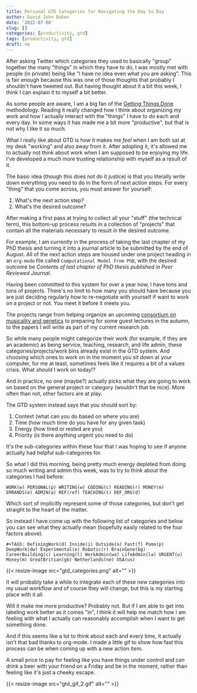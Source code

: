 ```yaml
---
title: Personal GTD Categories for Navigating the Day to Day
author: David John Baker
date: '2022-07-08'
slug: []
categories: [productivity, gtd]
tags: [productivity, gtd]
draft: no
---
```


After asking Twitter which categories they used to basically "group" together the many "things" in which they have to do, I was mostly met with people (in private) being like "I have no idea even what you are asking".
This is fair enough because this was one of those thoughts that probably I shouldn't have tweeted out. 
But having thought about it a bit this week, I think I can explain it to myself a bit better. 

As some people are aware, I am a big fan of the [Getting Things Done](https://en.wikipedia.org/wiki/Getting_Things_Done) methodology.
Reading it really changed how I think about organizing my work and how I actually interact with the "things" I have to do each and every day.
In some ways it has made me a bit more "productive", but that is not why I like it so much.

What I really like about GTD is how it makes me _feel_ when I am both sat at my desk "working" and also away from it.
After adopting it, it's allowed me to actually not think about work when I am supposed to be enjoying my life. 
I've developed a much more trusting relationship with myself as a result of it.

The basic idea (though this does not do it justice) is that you literally write down everything you need to do in the form of next action steps.
For every "thing" that you come across, you must answer for yourself:

1. What's the next action step? 
2. What's the desired outcome? 

After making a first pass at trying to collect all your "stuff" (the technical term), this bottom-up process results in a collection of "projects" that contain all the materials necessary to result in the desired outcome.

For example, I am currently in the process of taking the last chapter of my PhD thesis and turning it into a journal article to be submitted by the end of August.
All of the next action steps are housed under one project heading in an `org-mode` file called `Computational Model from PhD`, with the desired outcome be _Contents of last chapter of PhD thesis published in Peer Reviewed Journal_. 

Having been committed to this system for over a year now, I have tons and tons of projects.
There's no limit to how many you should have because you are just deciding regularly how to re-negotiate with yourself if want to work on a project or not. 
You meet it before it meets you. 

The projects range from helping organize an upcoming [consortium on musicality and genetics](https://www.mcg.uva.nl/musicgens2022/index.html) to preparing for some guest lectures in the autumn, to the papers I will write as part of my current research job. 

So while many people might categorize their work (for example, if they are an academic) as being service, teaching, research, and life admin, these categories/projects/work bins already exist in the GTD system.
And choosing which ones to work on in the moment you sit down at your computer, for me at least, sometimes feels like it requires a bit of a values crisis.
What _should_ I work on today!?

And in practice, no one (maybe?) actually picks what they are going to work on based on the general project or category (wouldn't that be nice). 
More often than not, other factors are at play.

The GTD system instead says that you should sort by:

1. Context (what can you do based on where you are)
2. Time (how much time do you have for any given task)
3. Energy (how tired or rested are you)
4. Priority (is there anything urgent you need to do)

It's the sub-categories within these four that I was hoping to see if anyone actually had helpful sub-categories for. 

So what I did this morning, being pretty much energy depleted from doing so much writing and admin this week, was to try to think about the categories I had before: 

`WORK(w) PERSONAL(p) WRITING(w) CODING(c) READING(r) MONEY(m) ERRANDS(e) ADMIN(a) REF(ref) TEACHING(t) DEF_ORG(d)`

Which sort of implicitly represent some of those categories, but don't get straight to the heart of the matter.

So instead I have come up with the following list of categories and below you can see what they actually mean (hopefully easily related to the four factors above).

`#+TAGS: DefiningWork(d) Inside(i) Outside(o) Fast(f) Pomo(p) DeepWork(dw) Experimental(e) Robotic(r) BrainGone(bg) CareerBuilding(c) Learning(l) WorkAdmin(wa) LifeAdmin(la) URGENT(u) Money(m) GreatBritian(gb) Netherlands(ne) USA(us)`

{{< resize-image src="gtd_categories.png" alt="" >}}

It will probably take a while to integrate each of these new categories into my usual workflow and of course they will change, but this is my starting place with it all.

Will it make me more productive? Probably not.
But if I am able to get into labeling work better as it comes "in", I think it will help me match how I am feeling with what I actually can reasonably accomplish when I want to get something done. 

And if this seems like a lot to think about each and every time, it actually isn't that bad thanks to org-mode. 
I made a little gif to show how fast this process can be when coming up with a new action item.

A small price to pay for feeling like you have things under control and can drink a beer with your friend on a Friday and be in the moment, rather than feeling like it's just a cheeky escape. 


{{< resize-image src="gtd_gif_2.gif" alt="" >}}



